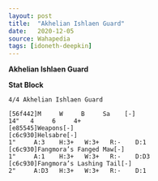 ```yaml
---
layout: post
title:  "Akhelian Ishlaen Guard"
date:   2020-12-05
source: Wahapedia
tags: [idoneth-deepkin]
---
```


**Akhelian Ishlaen Guard**

**Stat Block**
```
4/4 Akhelian Ishlaen Guard
```

```
[56f442]M     W     B     Sa    [-]
14"   4     6     4+    
[e85545]Weapons[-]
[c6c930]Helsabre[-]
1"     A:3    H:3+   W:3+   R:-    D:1   
[c6c930]Fangmora’s Fanged Maw[-]
1"     A:1    H:3+   W:3+   R:-    D:D3  
[c6c930]Fangmora’s Lashing Tail[-]
2"     A:D3   H:3+   W:3+   R:-    D:1   
```


